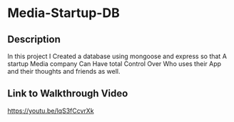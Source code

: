 # Media-Startup-DB
## Description
In this project I Created a database using mongoose and express so that A startup Media company Can Have total Control Over Who uses their App and their thoughts and friends as well.

## Link to Walkthrough Video
https://youtu.be/lqS3fCcvrXk
